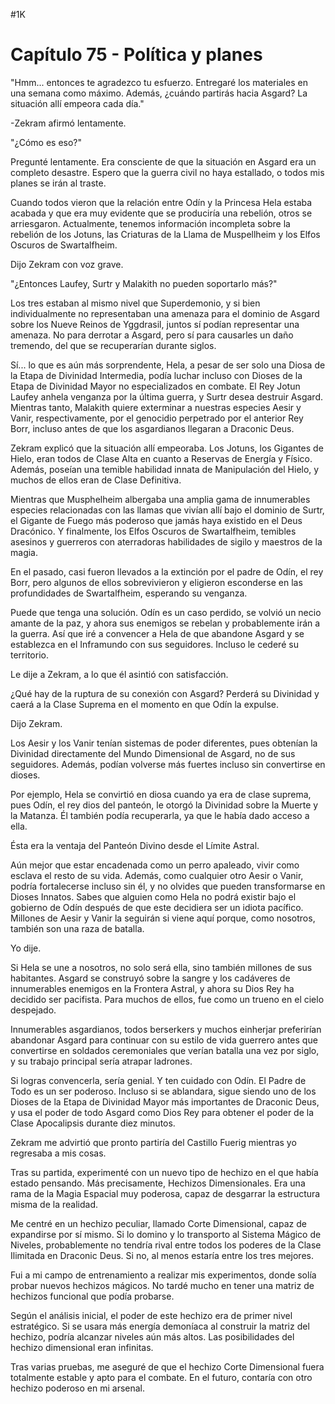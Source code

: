 
#1K 

# Capítulo 75 - Política y planes


"Hmm... entonces te agradezco tu esfuerzo. Entregaré los materiales en una semana como máximo. Además, ¿cuándo partirás hacia Asgard? La situación allí empeora cada día."

-Zekram afirmó lentamente.

"¿Cómo es eso?"

Pregunté lentamente. Era consciente de que la situación en Asgard era un completo desastre. Espero que la guerra civil no haya estallado, o todos mis planes se irán al traste.

Cuando todos vieron que la relación entre Odín y la Princesa Hela estaba acabada y que era muy evidente que se produciría una rebelión, otros se arriesgaron. Actualmente, tenemos información incompleta sobre la rebelión de los Jotuns, las Criaturas de la Llama de Muspellheim y los Elfos Oscuros de Swartalfheim.

Dijo Zekram con voz grave.

"¿Entonces Laufey, Surtr y Malakith no pueden soportarlo más?"

Los tres estaban al mismo nivel que Superdemonio, y si bien individualmente no representaban una amenaza para el dominio de Asgard sobre los Nueve Reinos de Yggdrasil, juntos sí podían representar una amenaza. No para derrotar a Asgard, pero sí para causarles un daño tremendo, del que se recuperarían durante siglos.

Sí... lo que es aún más sorprendente, Hela, a pesar de ser solo una Diosa de la Etapa de Divinidad Intermedia, podía luchar incluso con Dioses de la Etapa de Divinidad Mayor no especializados en combate. El Rey Jotun Laufey anhela venganza por la última guerra, y Surtr desea destruir Asgard. Mientras tanto, Malakith quiere exterminar a nuestras especies Aesir y Vanir, respectivamente, por el genocidio perpetrado por el anterior Rey Borr, incluso antes de que los asgardianos llegaran a Draconic Deus.

Zekram explicó que la situación allí empeoraba. Los Jotuns, los Gigantes de Hielo, eran todos de Clase Alta en cuanto a Reservas de Energía y Físico. Además, poseían una temible habilidad innata de Manipulación del Hielo, y muchos de ellos eran de Clase Definitiva.

Mientras que Musphelheim albergaba una amplia gama de innumerables especies relacionadas con las llamas que vivían allí bajo el dominio de Surtr, el Gigante de Fuego más poderoso que jamás haya existido en el Deus Dracónico. Y finalmente, los Elfos Oscuros de Swartalfheim, temibles asesinos y guerreros con aterradoras habilidades de sigilo y maestros de la magia.

En el pasado, casi fueron llevados a la extinción por el padre de Odín, el rey Borr, pero algunos de ellos sobrevivieron y eligieron esconderse en las profundidades de Swartalfheim, esperando su venganza.

Puede que tenga una solución. Odín es un caso perdido, se volvió un necio amante de la paz, y ahora sus enemigos se rebelan y probablemente irán a la guerra. Así que iré a convencer a Hela de que abandone Asgard y se establezca en el Inframundo con sus seguidores. Incluso le cederé su territorio.

Le dije a Zekram, a lo que él asintió con satisfacción.

¿Qué hay de la ruptura de su conexión con Asgard? Perderá su Divinidad y caerá a la Clase Suprema en el momento en que Odín la expulse.

Dijo Zekram.

Los Aesir y los Vanir tenían sistemas de poder diferentes, pues obtenían la Divinidad directamente del Mundo Dimensional de Asgard, no de sus seguidores. Además, podían volverse más fuertes incluso sin convertirse en dioses.

Por ejemplo, Hela se convirtió en diosa cuando ya era de clase suprema, pues Odín, el rey dios del panteón, le otorgó la Divinidad sobre la Muerte y la Matanza. Él también podía recuperarla, ya que le había dado acceso a ella.

Ésta era la ventaja del Panteón Divino desde el Límite Astral.

Aún mejor que estar encadenada como un perro apaleado, vivir como esclava el resto de su vida. Además, como cualquier otro Aesir o Vanir, podría fortalecerse incluso sin él, y no olvides que pueden transformarse en Dioses Innatos. Sabes que alguien como Hela no podrá existir bajo el gobierno de Odín después de que este decidiera ser un idiota pacífico. Millones de Aesir y Vanir la seguirán si viene aquí porque, como nosotros, también son una raza de batalla.

Yo dije.

Si Hela se une a nosotros, no solo será ella, sino también millones de sus habitantes. Asgard se construyó sobre la sangre y los cadáveres de innumerables enemigos en la Frontera Astral, y ahora su Dios Rey ha decidido ser pacifista. Para muchos de ellos, fue como un trueno en el cielo despejado.

Innumerables asgardianos, todos berserkers y muchos einherjar preferirían abandonar Asgard para continuar con su estilo de vida guerrero antes que convertirse en soldados ceremoniales que verían batalla una vez por siglo, y su trabajo principal sería atrapar ladrones.

Si logras convencerla, sería genial. Y ten cuidado con Odín. El Padre de Todo es un ser poderoso. Incluso si se ablandara, sigue siendo uno de los Dioses de la Etapa de Divinidad Mayor más importantes de Draconic Deus, y usa el poder de todo Asgard como Dios Rey para obtener el poder de la Clase Apocalipsis durante diez minutos.

Zekram me advirtió que pronto partiría del Castillo Fuerig mientras yo regresaba a mis cosas.

Tras su partida, experimenté con un nuevo tipo de hechizo en el que había estado pensando. Más precisamente, Hechizos Dimensionales. Era una rama de la Magia Espacial muy poderosa, capaz de desgarrar la estructura misma de la realidad.

Me centré en un hechizo peculiar, llamado Corte Dimensional, capaz de expandirse por sí mismo. Si lo domino y lo transporto al Sistema Mágico de Niveles, probablemente no tendría rival entre todos los poderes de la Clase Ilimitada en Draconic Deus. Si no, al menos estaría entre los tres mejores.

Fui a mi campo de entrenamiento a realizar mis experimentos, donde solía probar nuevos hechizos mágicos. No tardé mucho en tener una matriz de hechizos funcional que podía probarse.

Según el análisis inicial, el poder de este hechizo era de primer nivel estratégico. Si se usara más energía demoníaca al construir la matriz del hechizo, podría alcanzar niveles aún más altos. Las posibilidades del hechizo dimensional eran infinitas.

Tras varias pruebas, me aseguré de que el hechizo Corte Dimensional fuera totalmente estable y apto para el combate. En el futuro, contaría con otro hechizo poderoso en mi arsenal.